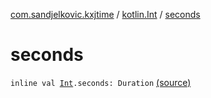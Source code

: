 [com.sandjelkovic.kxjtime](../index.md) / [kotlin.Int](index.md) / [seconds](./seconds.md)

# seconds

`inline val `[`Int`](https://kotlinlang.org/api/latest/jvm/stdlib/kotlin/-int/index.html)`.seconds: Duration` [(source)](https://github.com/sandjelkovic/kxjtime/tree/master/src/main/kotlin/com/sandjelkovic/kxjtime/DurationFactoryExtensions.kt#L12)